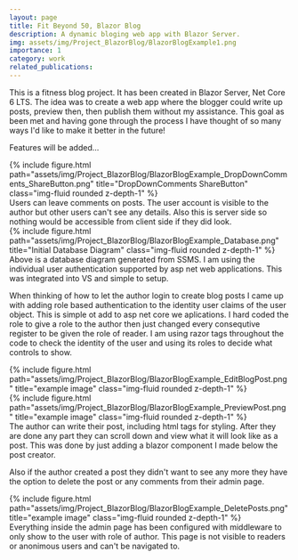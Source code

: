```yaml
---
layout: page
title: Fit Beyond 50, Blazor Blog
description: A dynamic bloging web app with Blazor Server. 
img: assets/img/Project_BlazorBlog/BlazorBlogExample1.png
importance: 1
category: work
related_publications: 
---
```


This is a fitness blog project. It has been created in Blazor Server, Net Core 6 LTS. The idea was to create a web app where the blogger could write up posts, preview then, then publish them without my assistance. This goal as been met and having gone through the process I have thought of so many ways I'd like to make it better in the future!

Features will be added...

<div class="row">
    <div class="col-sm mt-6 mt-md-0">
        {% include figure.html path="assets/img/Project_BlazorBlog/BlazorBlogExample_DropDownComments_ShareButton.png" title="DropDownComments ShareButton" class="img-fluid rounded z-depth-1" %}
    </div>
</div>
<div class="caption">
    Users can leave comments on posts. The user account is visible to the author but other users can't see any details. Also this is server side so nothing would be accessible from client side if they did look.
</div>
<div class="row">
    <div class="col-sm mt-3 mt-md-0">
        {% include figure.html path="assets/img/Project_BlazorBlog/BlazorBlogExample_Database.png" title="Initial Database Diagram" class="img-fluid rounded z-depth-1" %}
    </div>
</div>
<div class="caption">
    Above is a database diagram generated from SSMS. I am using the individual user authentication supported by asp net web applications. This was integrated into VS and simple to setup. 
</div>

When thinking of how to let the author login to create blog posts I came up with adding role based authentication to the identity user claims of the user object. This is simple ot add to asp net core we aplications. I hard coded the role to give a role to the author then just changed every consequtive register to be given the role of reader. I am using razor tags throughout the code to check the identity of the user and using its roles to decide what controls to show. 


<div class="row justify-content-sm-center">
    <div class="mt-3 mt-md-0">
        {% include figure.html 
        path="assets/img/Project_BlazorBlog/BlazorBlogExample_EditBlogPost.png" 
        title="example image" class="img-fluid rounded z-depth-1" %}
    </div>
    <div class="mt-3 mt-md-0">
        {% include figure.html 
        path="assets/img/Project_BlazorBlog/BlazorBlogExample_PreviewPost.png" 
        title="example image" class="img-fluid rounded z-depth-1" %}
    </div>
</div>
<div class="caption">
    The author can write their post, including html tags for styling. After they are done any part they can scroll down and view what it will look like as a post. This was done by just adding a blazor component I made below the post creator. 
</div>

Also if the author created a post they didn't want to see any more they have the option to delete the post or any comments from their admin page. 

<div class="mt-3 mt-md-0">
    {% include figure.html 
    path="assets/img/Project_BlazorBlog/BlazorBlogExample_DeletePosts.png" 
    title="example image" class="img-fluid rounded z-depth-1" %}
</div>
<div class="caption">
    Everything inside the admin page has been configured with middleware to only show to the user with role of author. This page is not visible to readers or anonimous users and can't be navigated to. 
</div>